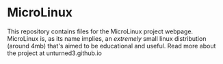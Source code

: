 # MicroLinux 
This repository contains files for the MicroLinux project webpage.
MicroLinux is, as its name implies, an _extremely_ small linux distribution (around 4mb) that's aimed to be educational and useful.
Read more about the project at unturned3.github.io
